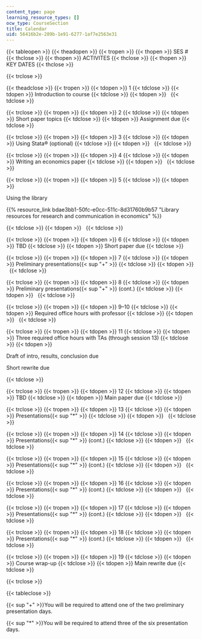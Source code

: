 ```yaml
---
content_type: page
learning_resource_types: []
ocw_type: CourseSection
title: Calendar
uid: 56416b2e-289b-1e91-6277-1af7e2563e31
---
```


{{< tableopen >}}
{{< theadopen >}}
{{< tropen >}}
{{< thopen >}}
SES #
{{< thclose >}}
{{< thopen >}}
ACTIVITES
{{< thclose >}}
{{< thopen >}}
KEY DATES
{{< thclose >}}

{{< trclose >}}

{{< theadclose >}}
{{< tropen >}}
{{< tdopen >}}
1
{{< tdclose >}}
{{< tdopen >}}
Introduction to course
{{< tdclose >}}
{{< tdopen >}}
 
{{< tdclose >}}

{{< trclose >}}
{{< tropen >}}
{{< tdopen >}}
2
{{< tdclose >}}
{{< tdopen >}}
Short paper topics
{{< tdclose >}}
{{< tdopen >}}
Assignment due
{{< tdclose >}}

{{< trclose >}}
{{< tropen >}}
{{< tdopen >}}
3
{{< tdclose >}}
{{< tdopen >}}
Using Stata® (optional)
{{< tdclose >}}
{{< tdopen >}}
 
{{< tdclose >}}

{{< trclose >}}
{{< tropen >}}
{{< tdopen >}}
4
{{< tdclose >}}
{{< tdopen >}}
Writing an economics paper
{{< tdclose >}}
{{< tdopen >}}
 
{{< tdclose >}}

{{< trclose >}}
{{< tropen >}}
{{< tdopen >}}
5
{{< tdclose >}}
{{< tdopen >}}


Using the library

{{% resource_link bdae3bb1-50fc-e0cc-511c-8d31760b9b57 "Library resources for research and communication in economics" %}}


{{< tdclose >}}
{{< tdopen >}}
 
{{< tdclose >}}

{{< trclose >}}
{{< tropen >}}
{{< tdopen >}}
6
{{< tdclose >}}
{{< tdopen >}}
TBD
{{< tdclose >}}
{{< tdopen >}}
Short paper due
{{< tdclose >}}

{{< trclose >}}
{{< tropen >}}
{{< tdopen >}}
7
{{< tdclose >}}
{{< tdopen >}}
Preliminary presentations{{< sup "\+" >}}
{{< tdclose >}}
{{< tdopen >}}
 
{{< tdclose >}}

{{< trclose >}}
{{< tropen >}}
{{< tdopen >}}
8
{{< tdclose >}}
{{< tdopen >}}
Preliminary presentations{{< sup "\+" >}} (cont.)
{{< tdclose >}}
{{< tdopen >}}
 
{{< tdclose >}}

{{< trclose >}}
{{< tropen >}}
{{< tdopen >}}
9–10
{{< tdclose >}}
{{< tdopen >}}
Required office hours with professor
{{< tdclose >}}
{{< tdopen >}}
 
{{< tdclose >}}

{{< trclose >}}
{{< tropen >}}
{{< tdopen >}}
11
{{< tdclose >}}
{{< tdopen >}}
Three required office hours with TAs (through session 13)
{{< tdclose >}}
{{< tdopen >}}


Draft of intro, results, conclusion due

Short rewrite due


{{< tdclose >}}

{{< trclose >}}
{{< tropen >}}
{{< tdopen >}}
12
{{< tdclose >}}
{{< tdopen >}}
TBD
{{< tdclose >}}
{{< tdopen >}}
Main paper due
{{< tdclose >}}

{{< trclose >}}
{{< tropen >}}
{{< tdopen >}}
13
{{< tdclose >}}
{{< tdopen >}}
Presentations{{< sup "\*" >}}
{{< tdclose >}}
{{< tdopen >}}
 
{{< tdclose >}}

{{< trclose >}}
{{< tropen >}}
{{< tdopen >}}
14
{{< tdclose >}}
{{< tdopen >}}
Presentations{{< sup "\*" >}} (cont.)
{{< tdclose >}}
{{< tdopen >}}
 
{{< tdclose >}}

{{< trclose >}}
{{< tropen >}}
{{< tdopen >}}
15
{{< tdclose >}}
{{< tdopen >}}
Presentations{{< sup "\*" >}} (cont.)
{{< tdclose >}}
{{< tdopen >}}
 
{{< tdclose >}}

{{< trclose >}}
{{< tropen >}}
{{< tdopen >}}
16
{{< tdclose >}}
{{< tdopen >}}
Presentations{{< sup "\*" >}} (cont.)
{{< tdclose >}}
{{< tdopen >}}
 
{{< tdclose >}}

{{< trclose >}}
{{< tropen >}}
{{< tdopen >}}
17
{{< tdclose >}}
{{< tdopen >}}
Presentations{{< sup "\*" >}} (cont.)
{{< tdclose >}}
{{< tdopen >}}
 
{{< tdclose >}}

{{< trclose >}}
{{< tropen >}}
{{< tdopen >}}
18
{{< tdclose >}}
{{< tdopen >}}
Presentations{{< sup "\*" >}} (cont.)
{{< tdclose >}}
{{< tdopen >}}
 
{{< tdclose >}}

{{< trclose >}}
{{< tropen >}}
{{< tdopen >}}
19
{{< tdclose >}}
{{< tdopen >}}
Course wrap-up
{{< tdclose >}}
{{< tdopen >}}
Main rewrite due
{{< tdclose >}}

{{< trclose >}}

{{< tableclose >}}

{{< sup "\+" >}}You will be required to attend one of the two preliminary presentation days.

{{< sup "\*" >}}You will be required to attend three of the six presentation days.